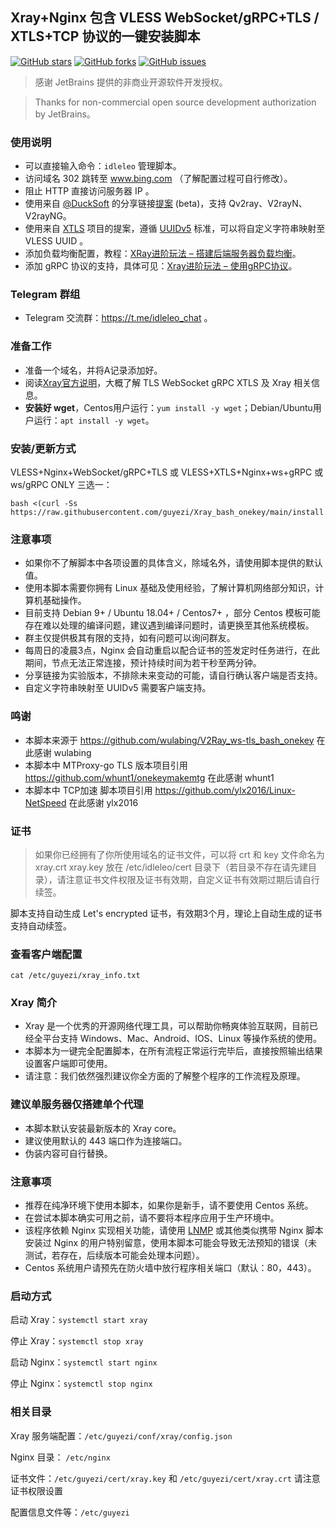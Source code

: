 ## Xray+Nginx 包含 VLESS WebSocket/gRPC+TLS / XTLS+TCP 协议的一键安装脚本
[![GitHub stars](https://img.shields.io/github/stars/paniy/Xray_bash_onekey?color=%230885ce)](https://github.com/paniy/Xray_bash_onekey/stargazers) [![GitHub forks](https://img.shields.io/github/forks/paniy/Xray_bash_onekey?color=%230885ce)](https://github.com/paniy/Xray_bash_onekey/network) [![GitHub issues](https://img.shields.io/github/issues/paniy/Xray_bash_onekey)](https://github.com/paniy/Xray_bash_onekey/issues)

> 感谢 JetBrains 提供的非商业开源软件开发授权。

> Thanks for non-commercial open source development authorization by JetBrains。

### 使用说明
* 可以直接输入命令：`idleleo` 管理脚本。
* 访问域名 302 跳转至 www.bing.com （了解配置过程可自行修改）。
* 阻止 HTTP 直接访问服务器 IP 。
* 使用来自 [@DuckSoft](https://github.com/DuckSoft) 的分享链接[提案](https://github.com/XTLS/Xray-core/issues/91) (beta)，支持 Qv2ray、V2rayN、V2rayNG。
* 使用来自 [XTLS](https://github.com/XTLS/Xray-core/issues/158) 项目的提案，遵循 [UUIDv5](https://tools.ietf.org/html/rfc4122#section-4.3) 标准，可以将自定义字符串映射至 VLESS UUID 。
* 添加负载均衡配置，教程：[XRay进阶玩法 – 搭建后端服务器负载均衡](https://www.idleleo.com/04/5136.html)。
* 添加 gRPC 协议的支持，具体可见：[Xray进阶玩法 – 使用gRPC协议](https://www.idleleo.com/05/5225.html)。

### Telegram 群组
* Telegram 交流群：https://t.me/idleleo_chat 。

### 准备工作
* 准备一个域名，并将A记录添加好。
* 阅读[Xray官方说明](https://xtls.github.io)，大概了解 TLS WebSocket gRPC XTLS 及 Xray 相关信息。
* **安装好 wget**，Centos用户运行：`yum install -y wget`；Debian/Ubuntu用户运行：`apt install -y wget`。

### 安装/更新方式
VLESS+Nginx+WebSocket/gRPC+TLS 或 VLESS+XTLS+Nginx+ws+gRPC  或 ws/gRPC ONLY 三选一：
```
bash <(curl -Ss https://raw.githubusercontent.com/guyezi/Xray_bash_onekey/main/install.sh)
```

### 注意事项
* 如果你不了解脚本中各项设置的具体含义，除域名外，请使用脚本提供的默认值。
* 使用本脚本需要你拥有 Linux 基础及使用经验，了解计算机网络部分知识，计算机基础操作。
* 目前支持 Debian 9+ / Ubuntu 18.04+ / Centos7+ ，部分 Centos 模板可能存在难以处理的编译问题，建议遇到编译问题时，请更换至其他系统模板。
* 群主仅提供极其有限的支持，如有问题可以询问群友。
* 每周日的凌晨3点，Nginx 会自动重启以配合证书的签发定时任务进行，在此期间，节点无法正常连接，预计持续时间为若干秒至两分钟。
* 分享链接为实验版本，不排除未来变动的可能，请自行确认客户端是否支持。
* 自定义字符串映射至 UUIDv5 需要客户端支持。

### 鸣谢
* 本脚本来源于 https://github.com/wulabing/V2Ray_ws-tls_bash_onekey 在此感谢 wulabing
* 本脚本中 MTProxy-go TLS 版本项目引用 https://github.com/whunt1/onekeymakemtg 在此感谢 whunt1
* 本脚本中 TCP加速 脚本项目引用 https://github.com/ylx2016/Linux-NetSpeed 在此感谢 ylx2016

### 证书
> 如果你已经拥有了你所使用域名的证书文件，可以将 crt 和 key 文件命名为 xray.crt xray.key 放在 /etc/idleleo/cert 目录下（若目录不存在请先建目录），请注意证书文件权限及证书有效期，自定义证书有效期过期后请自行续签。

脚本支持自动生成 Let's encrypted 证书，有效期3个月，理论上自动生成的证书支持自动续签。

### 查看客户端配置
`cat /etc/guyezi/xray_info.txt`

### Xray 简介

* Xray 是一个优秀的开源网络代理工具，可以帮助你畅爽体验互联网，目前已经全平台支持 Windows、Mac、Android、IOS、Linux 等操作系统的使用。
* 本脚本为一键完全配置脚本，在所有流程正常运行完毕后，直接按照输出结果设置客户端即可使用。
* 请注意：我们依然强烈建议你全方面的了解整个程序的工作流程及原理。

### 建议单服务器仅搭建单个代理
* 本脚本默认安装最新版本的 Xray core。
* 建议使用默认的 443 端口作为连接端口。
* 伪装内容可自行替换。

### 注意事项
* 推荐在纯净环境下使用本脚本，如果你是新手，请不要使用 Centos 系统。
* 在尝试本脚本确实可用之前，请不要将本程序应用于生产环境中。
* 该程序依赖 Nginx 实现相关功能，请使用 [LNMP](https://lnmp.org) 或其他类似携带 Nginx 脚本安装过 Nginx 的用户特别留意，使用本脚本可能会导致无法预知的错误（未测试，若存在，后续版本可能会处理本问题）。
* Centos 系统用户请预先在防火墙中放行程序相关端口（默认：80，443）。


### 启动方式

启动 Xray：`systemctl start xray`

停止 Xray：`systemctl stop xray`

启动 Nginx：`systemctl start nginx`

停止 Nginx：`systemctl stop nginx`

### 相关目录

Xray 服务端配置：`/etc/guyezi/conf/xray/config.json`

Nginx 目录： `/etc/nginx`

证书文件：`/etc/guyezi/cert/xray.key` 和 `/etc/guyezi/cert/xray.crt` 请注意证书权限设置

配置信息文件等：`/etc/guyezi`
